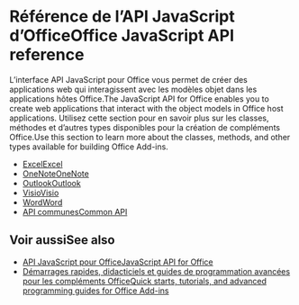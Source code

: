 # <a name="office-javascript-api-reference"></a><span data-ttu-id="3f542-101">Référence de l’API JavaScript d’Office</span><span class="sxs-lookup"><span data-stu-id="3f542-101">Office JavaScript API reference</span></span>

<span data-ttu-id="3f542-102">L’interface API JavaScript pour Office vous permet de créer des applications web qui interagissent avec les modèles objet dans les applications hôtes Office.</span><span class="sxs-lookup"><span data-stu-id="3f542-102">The JavaScript API for Office enables you to create web applications that interact with the object models in Office host applications.</span></span> <span data-ttu-id="3f542-103">Utilisez cette section pour en savoir plus sur les classes, méthodes et d’autres types disponibles pour la création de compléments Office.</span><span class="sxs-lookup"><span data-stu-id="3f542-103">Use this section to learn more about the classes, methods, and other types available for building Office Add-ins.</span></span>

- [<span data-ttu-id="3f542-104">Excel</span><span class="sxs-lookup"><span data-stu-id="3f542-104">Excel</span></span>](https://docs.microsoft.com/javascript/api/excel?view=office-js)
- [<span data-ttu-id="3f542-105">OneNote</span><span class="sxs-lookup"><span data-stu-id="3f542-105">OneNote</span></span>](https://docs.microsoft.com/javascript/api/onenote?view=office-js)
- [<span data-ttu-id="3f542-106">Outlook</span><span class="sxs-lookup"><span data-stu-id="3f542-106">Outlook</span></span>](https://docs.microsoft.com/javascript/api/outlook?view=office-js)
- [<span data-ttu-id="3f542-107">Visio</span><span class="sxs-lookup"><span data-stu-id="3f542-107">Visio</span></span>](https://docs.microsoft.com/javascript/api/visio?view=office-js)
- [<span data-ttu-id="3f542-108">Word</span><span class="sxs-lookup"><span data-stu-id="3f542-108">Word</span></span>](https://docs.microsoft.com/javascript/api/word?view=office-js)
- [<span data-ttu-id="3f542-109">API communes</span><span class="sxs-lookup"><span data-stu-id="3f542-109">Common API</span></span>](https://docs.microsoft.com/javascript/api/office?view=office-js)

## <a name="see-also"></a><span data-ttu-id="3f542-110">Voir aussi</span><span class="sxs-lookup"><span data-stu-id="3f542-110">See also</span></span>

- [<span data-ttu-id="3f542-111">API JavaScript pour Office</span><span class="sxs-lookup"><span data-stu-id="3f542-111">JavaScript API for Office</span></span>](https://docs.microsoft.com/office/dev/add-ins/reference/javascript-api-for-office?view=office-js)
- [<span data-ttu-id="3f542-112">Démarrages rapides, didacticiels et guides de programmation avancées pour les compléments Office</span><span class="sxs-lookup"><span data-stu-id="3f542-112">Quick starts, tutorials, and advanced programming guides for Office Add-ins</span></span>](https://docs.microsoft.com/office/dev/add-ins/overview/office-add-ins?view=office-js)
